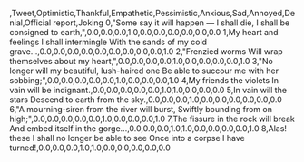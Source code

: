 ,Tweet,Optimistic,Thankful,Empathetic,Pessimistic,Anxious,Sad,Annoyed,Denial,Official report,Joking
0,"Some say it will happen — I shall die, I shall be consigned to earth,",0.0,0.0,0.0,1.0,0.0,0.0,0.0,0.0,0.0,0.0
1,My heart and feelings I shall intermingle With the sands of my cold grave...,0.0,0.0,0.0,0.0,0.0,0.0,0.0,0.0,0.0,1.0
2,"Frenzied worms Will wrap themselves about my heart,",0.0,0.0,0.0,0.0,1.0,0.0,0.0,0.0,0.0,1.0
3,"No longer will my beautiful, lush-haired one Be able to succour me with her sobbing;",0.0,0.0,0.0,0.0,0.0,1.0,0.0,0.0,0.0,1.0
4,My friends the violets In vain will be indignant.,0.0,0.0,0.0,0.0,0.0,1.0,1.0,0.0,0.0,0.0
5,In vain will the stars Descend to earth from the sky.,0.0,0.0,0.0,1.0,0.0,0.0,0.0,0.0,0.0,0.0
6,"A mourning-siren from the river will burst, Swiftly bounding from on high;",0.0,0.0,0.0,0.0,0.0,1.0,0.0,0.0,0.0,1.0
7,The fissure in the rock will break And embed itself in the gorge...,0.0,0.0,0.0,1.0,1.0,0.0,0.0,0.0,0.0,1.0
8,Alas! these I shall no longer be able to see Once into a corpse I have turned!,0.0,0.0,0.0,1.0,1.0,0.0,0.0,0.0,0.0,0.0
